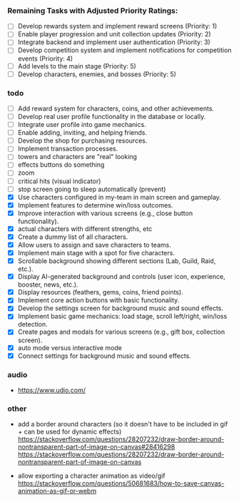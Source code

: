 ### Remaining Tasks with Adjusted Priority Ratings:

-   [ ] Develop rewards system and implement reward screens (Priority: 1)
-   [ ] Enable player progression and unit collection updates (Priority: 2)
-   [ ] Integrate backend and implement user authentication (Priority: 3)
-   [ ] Develop competition system and implement notifications for competition
        events (Priority: 4)
-   [ ] Add levels to the main stage (Priority: 5)
-   [ ] Develop characters, enemies, and bosses (Priority: 5)

### todo

-   [ ] Add reward system for characters, coins, and other achievements.
-   [ ] Develop real user profile functionality in the database or locally.
-   [ ] Integrate user profile into game mechanics.
-   [ ] Enable adding, inviting, and helping friends.
-   [ ] Develop the shop for purchasing resources.
-   [ ] Implement transaction processes.
-   [ ] towers and characters are "real" looking
-   [ ] effects buttons do something
-   [ ] zoom
-   [ ] critical hits (visual indicator)
-   [ ] stop screen going to sleep automatically (prevent)
-   [x] Use characters configured in my-team in main screen and gameplay.
-   [x] Implement features to determine win/loss outcomes.
-   [x] Improve interaction with various screens (e.g., close button
        functionality).
-   [x] actual characters with different strengths, etc
-   [x] Create a dummy list of all characters.
-   [x] Allow users to assign and save characters to teams.
-   [x] Implement main stage with a spot for five characters.
-   [x] Scrollable background showing different sections (Lab, Guild, Raid,
        etc.).
-   [x] Display AI-generated background and controls (user icon, experience,
        booster, news, etc.).
-   [x] Display resources (feathers, gems, coins, friend points).
-   [x] Implement core action buttons with basic functionality.
-   [x] Develop the settings screen for background music and sound effects.
-   [x] Implement basic game mechanics: load stage, scroll left/right, win/loss
        detection.
-   [x] Create pages and modals for various screens (e.g., gift box, collection
        screen).
-   [x] auto mode versus interactive mode
-   [x] Connect settings for background music and sound effects.

### audio

-   https://www.udio.com/

### other

-   add a border around characters (so it doesn't have to be included in gif +
    can be used for dynamic effects)
    https://stackoverflow.com/questions/28207232/draw-border-around-nontransparent-part-of-image-on-canvas#28416298
    https://stackoverflow.com/questions/28207232/draw-border-around-nontransparent-part-of-image-on-canvas

-   allow exporting a character animation as video/gif
    https://stackoverflow.com/questions/50681683/how-to-save-canvas-animation-as-gif-or-webm
